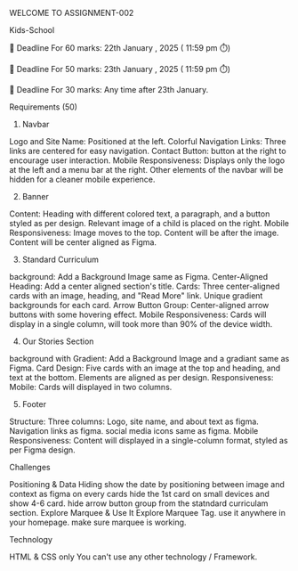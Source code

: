 WELCOME TO ASSIGNMENT-002 

 Kids-School
 
📅 Deadline For 60 marks: 22th January , 2025 ( 11:59 pm ⏱️)

📅 Deadline For 50 marks: 23th January , 2025 ( 11:59 pm ⏱️)

📅 Deadline For 30 marks: Any time after 23th January.

Requirements (50)

1. Navbar

Logo and Site Name: Positioned at the left.
Colorful Navigation Links: Three links are centered for easy navigation.
Contact Button: button at the right to encourage user interaction.
Mobile Responsiveness:
Displays only the logo at the left and a menu bar at the right.
Other elements of the navbar will be hidden for a cleaner mobile experience.

2. Banner

Content:
Heading with different colored text, a paragraph, and a button styled as per design.
Relevant image of a child is placed on the right.
Mobile Responsiveness:
Image moves to the top.
Content will be after the image.
Content will be center aligned as Figma.

3. Standard Curriculum

background: Add a Background Image same as Figma.
Center-Aligned Heading: Add a center aligned section's title.
Cards:
Three center-aligned cards with an image, heading, and "Read More" link.
Unique gradient backgrounds for each card.
Arrow Button Group: Center-aligned arrow buttons with some hovering effect.
Mobile Responsiveness:
Cards will display in a single column, will took more than 90% of the device width.

4. Our Stories Section
  
background with Gradient: Add a Background Image and a gradiant same as Figma.
Card Design:
Five cards with an image at the top and heading, and text at the bottom.
Elements are aligned as per design.
Responsiveness:
Mobile: Cards will displayed in two columns.

5. Footer

Structure:
Three columns:
Logo, site name, and about text as figma.
Navigation links as figma.
social media icons same as figma.
Mobile Responsiveness:
Content will displayed in a single-column format, styled as per Figma design.

Challenges

Positioning & Data Hiding
show the date by positioning between image and context as figma on every cards
hide the 1st card on small devices and show 4-6 card.
hide arrow button group from the statndard curriculam section.
Explore Marquee & Use It
Explore Marquee Tag. use it anywhere in your homepage. make sure marquee is working.

Technology

HTML & CSS only
You can't use any other technology / Framework.

